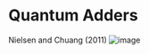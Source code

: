 # Quantum Adders

Nielsen and Chuang (2011)
![image](https://github.com/nelsongarrido/quantumAdders-/assets/6036814/76f5d5b2-4bd5-47a7-9d64-fa9be712287a)
